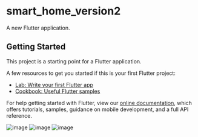 # smart_home_version2

A new Flutter application.

## Getting Started

This project is a starting point for a Flutter application.

A few resources to get you started if this is your first Flutter project:

- [Lab: Write your first Flutter app](https://flutter.dev/docs/get-started/codelab)
- [Cookbook: Useful Flutter samples](https://flutter.dev/docs/cookbook)

For help getting started with Flutter, view our
[online documentation](https://flutter.dev/docs), which offers tutorials,
samples, guidance on mobile development, and a full API reference.

![image](https://github.com/polausama/smart-home-app/assets/53063294/4c1dbc22-3aac-4342-b206-860f6d3f9a9f)
![image](https://github.com/polausama/smart-home-app/assets/53063294/26e4c455-9018-4442-94d9-b8065292947a)
![image](https://github.com/polausama/smart-home-app/assets/53063294/98080811-8ce7-4b53-9faa-95a55638f0da)
